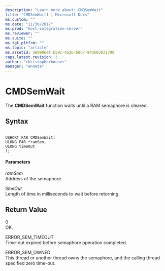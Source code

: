 ```yaml
---
description: "Learn more about: CMDSemWait"
title: "CMDSemWait1 | Microsoft Docs"
ms.custom: ""
ms.date: "11/30/2017"
ms.prod: "host-integration-server"
ms.reviewer: ""
ms.suite: ""
ms.tgt_pltfrm: ""
ms.topic: "article"
ms.assetid: a89986ef-b59c-4a2b-b8d7-94db83031790
caps.latest.revision: 3
author: "christopherhouser"
manager: "anneta"
---
```

# CMDSemWait
The **CMDSemWait** function waits until a RAM semaphore is cleared.  
  
## Syntax  
  
```  
  
USHORT FAR CMDSemWait(   
ULONG FAR *ramSem,   
ULONG timeOut   
);  
```  
  
#### Parameters  
 *ramSem*  
 Address of the semaphore.  
  
 *timeOut*  
 Length of time in milliseconds to wait before returning.  
  
## Return Value  
 0  
 OK.  
  
 ERROR_SEM_TIMEOUT  
 Time-out expired before semaphore operation completed.  
  
 ERROR_SEM_OWNED  
 This thread or another thread owns the semaphore, and the calling thread specified zero time-out.

